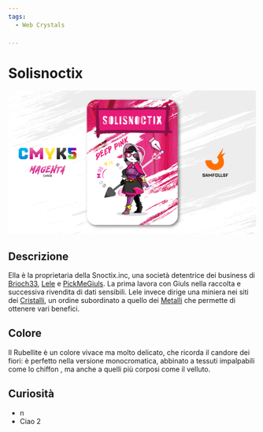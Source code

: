 ```yaml
---
tags:
  - Web Crystals

...
```


# Solisnoctix

![solisnoctix](solisnoctix.jpg)

## Descrizione

Ella è la proprietaria della Snoctix.inc, una società detentrice dei business di [Brioch33](santin.md), [Lele](../Ciano/lele.md)
e [PickMeGiuls](../Ciano/pistilli.md). La prima lavora con Giuls nella raccolta e successiva rivendita di dati sensibili. Lele invece dirige una miniera nei siti dei [Cristalli](../Remix/crystal.md), un ordine subordinato a quello dei [Metalli](../Remix/metal.md) che permette di ottenere vari benefici.

## Colore

Il Rubellite è un colore vivace ma molto delicato, che ricorda il candore dei fiori: è perfetto nella versione monocromatica, abbinato a tessuti impalpabili come lo chiffon , ma anche a quelli più corposi come il velluto.

## Curiosità
-  n
-  Ciao 2